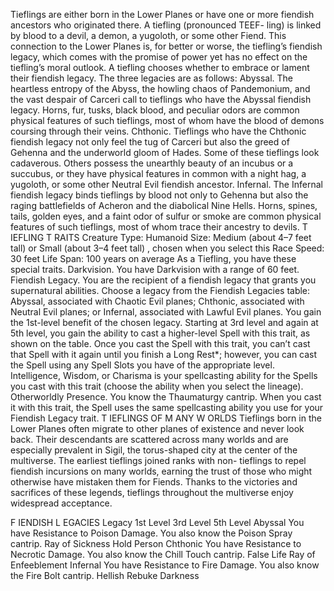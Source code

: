 Tieflings are either born in the Lower Planes or
have one or more fiendish ancestors who
originated there. A tiefling (pronounced TEEF-
ling) is linked by blood to a devil, a demon, a
yugoloth, or some other Fiend. This connection
to the Lower Planes is, for better or worse, the
tiefling’s fiendish legacy, which comes with the
promise of power yet has no effect on the
tiefling’s moral outlook.
A tiefling chooses whether to embrace or
lament their fiendish legacy. The three legacies
are as follows:
Abyssal. The heartless entropy of the Abyss, the
howling chaos of Pandemonium, and the vast
despair of Carceri call to tieflings who have
the Abyssal fiendish legacy. Horns, fur, tusks,
black blood, and peculiar odors are common
physical features of such tieflings, most of
whom have the blood of demons coursing
through their veins.
Chthonic. Tieflings who have the Chthonic
fiendish legacy not only feel the tug of Carceri
but also the greed of Gehenna and the
underworld gloom of Hades. Some of these
tieflings look cadaverous. Others possess the
unearthly beauty of an incubus or a succubus,
or they have physical features in common
with a night hag, a yugoloth, or some other
Neutral Evil fiendish ancestor.
Infernal. The Infernal fiendish legacy binds
tieflings by blood not only to Gehenna but
also the raging battlefields of Acheron and the
diabolical Nine Hells. Horns, spines, tails,
golden eyes, and a faint odor of sulfur or
smoke are common physical features of such
tieflings, most of whom trace their ancestry to
devils.
T IEFLING T RAITS
Creature Type: Humanoid
Size: Medium (about 4–7 feet tall) or Small
(about 3–4 feet tall) , chosen when you select
this Race
Speed: 30 feet
Life Span: 100 years on average
As a Tiefling, you have these special traits.
Darkvision. You have Darkvision with a range
of 60 feet.
Fiendish Legacy. You are the recipient of a
fiendish legacy that grants you supernatural
abilities. Choose a legacy from the Fiendish
Legacies table: Abyssal, associated with Chaotic
Evil planes; Chthonic, associated with Neutral
Evil planes; or Infernal, associated with Lawful
Evil planes. You gain the 1st-level benefit of the
chosen legacy.
Starting at 3rd level and again at 5th level,
you gain the ability to cast a higher-level Spell
with this trait, as shown on the table. Once you
cast the Spell with this trait, you can’t cast that
Spell with it again until you finish a Long Rest*;
however, you can cast the Spell using any Spell
Slots you have of the appropriate level.
Intelligence, Wisdom, or Charisma is your
spellcasting ability for the Spells you cast with
this trait (choose the ability when you select the
lineage).
Otherworldly Presence. You know the
Thaumaturgy cantrip. When you cast it with this
trait, the Spell uses the same spellcasting ability
you use for your Fiendish Legacy trait.
T IEFLINGS OF M ANY W ORLDS
Tieflings born in the Lower Planes often
migrate to other planes of existence and never
look back. Their descendants are scattered
across many worlds and are especially
prevalent in Sigil, the torus-shaped city at the
center of the multiverse.
The earliest tieflings joined ranks with non-
tieflings to repel fiendish incursions on many
worlds, earning the trust of those who might
otherwise have mistaken them for Fiends.
Thanks to the victories and sacrifices of these
legends, tieflings throughout the multiverse
enjoy widespread acceptance.


F IENDISH L EGACIES
Legacy 1st Level 3rd Level 5th Level
Abyssal You have Resistance to Poison Damage. You
also know the Poison Spray cantrip.
Ray of Sickness Hold Person
Chthonic You have Resistance to Necrotic Damage. You
also know the Chill Touch cantrip.
False Life Ray of Enfeeblement
Infernal You have Resistance to Fire Damage. You also
know the Fire Bolt cantrip.
Hellish Rebuke Darkness
